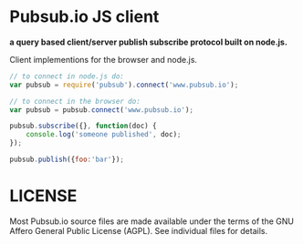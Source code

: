 # Pubsub.io JS client
**a query based client/server publish subscribe protocol built on node.js.**

Client implementions for the browser and node.js.

```js
// to connect in node.js do:
var pubsub = require('pubsub').connect('www.pubsub.io');

// to connect in the browser do:
var pubsub = pubsub.connect('www.pubsub.io');

pubsub.subscribe({}, function(doc) {
	console.log('someone published', doc);
});

pubsub.publish({foo:'bar'});
```

# LICENSE

Most Pubsub.io source files are made available under the terms of the
GNU Affero General Public License (AGPL).  See individual files for
details.
